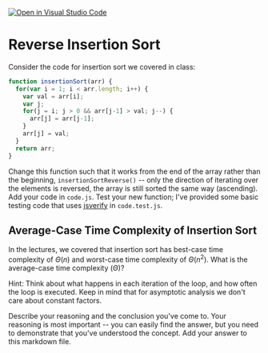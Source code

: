 [![Open in Visual Studio Code](https://classroom.github.com/assets/open-in-vscode-718a45dd9cf7e7f842a935f5ebbe5719a5e09af4491e668f4dbf3b35d5cca122.svg)](https://classroom.github.com/online_ide?assignment_repo_id=12024549&assignment_repo_type=AssignmentRepo)
# Reverse Insertion Sort

Consider the code for insertion sort we covered in class:

```javascript
function insertionSort(arr) {
  for(var i = 1; i < arr.length; i++) {
    var val = arr[i];
    var j;
    for(j = i; j > 0 && arr[j-1] > val; j--) {
      arr[j] = arr[j-1];
    }
    arr[j] = val;
  }
  return arr;
}
```

Change this function such that it works from the end of the array rather than
the beginning, `insertionSortReverse()` -- only the direction of
iterating over the elements is reversed, the array is still sorted the same way
(ascending). Add your code in `code.js`. Test your new function; I've provided
some basic testing code that uses [jsverify](https://jsverify.github.io/) in
`code.test.js`.

## Average-Case Time Complexity of Insertion Sort

In the lectures, we covered that insertion sort has best-case time complexity of
$\Theta(n)$ and worst-case time complexity of $\Theta(n^2)$. What is the
average-case time complexity ($\Theta$)?

Hint: Think about what happens in each iteration of the loop, and how often the
loop is executed. Keep in mind that for asymptotic analysis we don't care about
constant factors.

Describe your reasoning and the conclusion you've come to. Your reasoning is
most important -- you can easily find the answer, but you need to demonstrate
that you've understood the concept. Add your answer to this markdown file.
